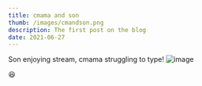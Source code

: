 ```yaml
---
title: cmama and son
thumb: /images/cmandson.png
description: The first post on the blog
date: 2021-06-27
---
```


Son enjoying stream, cmama struggling to type! 
![image](/images/cmandson.png)

😆
